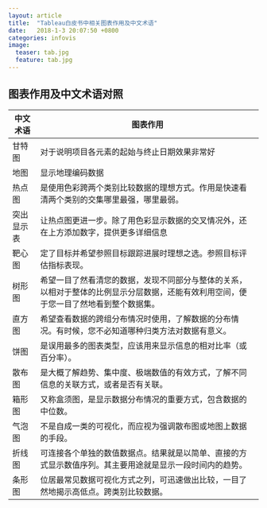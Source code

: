 ```yaml
---
layout: article
title:  "Tableau白皮书中相关图表作用及中文术语"
date:   2018-1-3 20:07:50 +0800
categories: infovis 
image:
  teaser: tab.jpg
  feature: tab.jpg
---
```

图表作用及中文术语对照
---

| 中文术语 | 图表作用 |
|----------|----------|
|甘特图|对于说明项目各元素的起始与终止日期效果非常好|
|地图|显示地理编码数据|
|热点图|是使用色彩跨两个类别比较数据的理想方式。作用是快速看清两个类别的交集哪里最强，哪里最弱。|
|突出显示表|让热点图更进一步。除了用色彩显示数据的交叉情况外，还在上方添加数字，提供更多详细信息|
|靶心图|定了目标并希望参照目标跟踪进展时理想之选。参照目标评估指标表现。|
|树形图|希望一目了然看清您的数据，发现不同部分与整体的关系，以相对于整体的比例显示分层数据，还能有效利用空间，便于您一目了然地看到整个数据集。 |
|直方图|希望查看数据的跨组分布情况时使用，了解数据的分布情况。有时候，您不必知道哪种归类方法对数据有意义。|
|饼图|是误用最多的图表类型，应该用来显示信息的相对比率（或百分率）。 |
|散布图|是大概了解趋势、集中度、极端数值的有效方式，了解不同信息的关联方式，或者是否有关联。|
|箱形图|又称盒须图，是显示数据分布情况的重要方式，包含数据的中位数。|
|气泡图|不是自成一类的可视化，而应视为强调散布图或地图上数据的手段。|
|折线图|可连接各个单独的数值数据点。结果就是以简单、直接的方式显示数值序列。其主要用途就是显示一段时间内的趋势。 |
|条形图|位居最常见数据可视化方式之列，可迅速做出比较，一目了然地揭示高低点。跨类别比较数据。|


